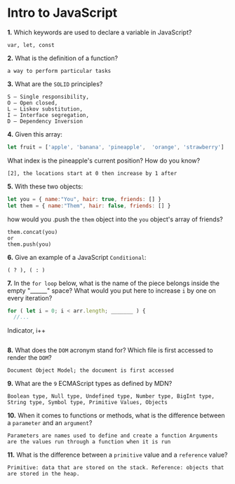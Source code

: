 # Intro to JavaScript

**1.** Which keywords are used to declare a variable in JavaScript?
<!-- enter your answer in the space below -->
```
var, let, const
```
**2.** What is the definition of a function?
<!-- enter your answer in the space below -->
```
a way to perform particular tasks
```
**3.** What are the `SOLID` principles?
<!-- enter your answer in the space below -->
```
S — Single responsibility,
O — Open closed,
L — Liskov substitution,
I — Interface segregation,
D — Dependency Inversion
```
**4.** Given this array: 
```js
let fruit = ['apple', 'banana', 'pineapple',  'orange', 'strawberry']
``` 
What index is the pineapple's current position? How do you know?
<!-- enter your answer in the space below -->
```
[2], the locations start at 0 then increase by 1 after
```
**5.** With these two objects: 
```js
let you = { name:"You", hair: true, friends: [] }
let them = { name:"Them", hair: false, friends: [] }
```
how would you .push the `them` object into the `you` object's array of friends?
<!-- enter your answer in the space below -->
```
them.concat(you)
or
them.push(you)
```

**6.** Give an example of a JavaScript `Conditional`:
<!-- enter your answer in the space below -->
```
( ? ), ( : )
```
**7.** In the `for loop` below, what is the name of the piece belongs inside the empty "______" space? What would you put here to increase `i` by one on every iteration?
```js
for ( let i = 0; i < arr.length; _______ ) {
  //...
```
<!-- enter your answer in the space below -->
Indicator, i++
```

```
**8.** What does the `DOM` acronym stand for? Which file is first accessed to render the `DOM`?
<!-- enter your answer in the space below -->
```
Document Object Model; the document is first accessed
```

**9.** What are the `9` ECMAScript types as defined by MDN?
<!-- enter your answer in the space below -->
```
Boolean type, Null type, Undefined type, Number type, BigInt type, String type, Symbol type, Primitive Values, Objects
```
**10.** When it comes to functions or methods, what is the difference between a `parameter` and an `argument`?
<!-- enter your answer in the space below -->
```
Parameters are names used to define and create a function Arguments are the values run through a function when it is run
```
**11.** What is the difference between a `primitive` value and a `reference` value?
<!-- enter your answer in the space below -->
```
Primitive: data that are stored on the stack. Reference: objects that are stored in the heap.
```